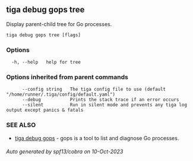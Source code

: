 ## tiga debug gops tree

Display parent-child tree for Go processes.

```
tiga debug gops tree [flags]
```

### Options

```
  -h, --help   help for tree
```

### Options inherited from parent commands

```
      --config string   The tiga config file to use (default "/home/runner/.tiga/config/default.yaml")
      --debug           Prints the stack trace if an error occurs
      --silent          Run in silent mode and prevents any tiga log output except panics & fatals
```

### SEE ALSO

* [tiga debug gops](tiga_debug_gops.md)	 - gops is a tool to list and diagnose Go processes.

###### Auto generated by spf13/cobra on 10-Oct-2023
